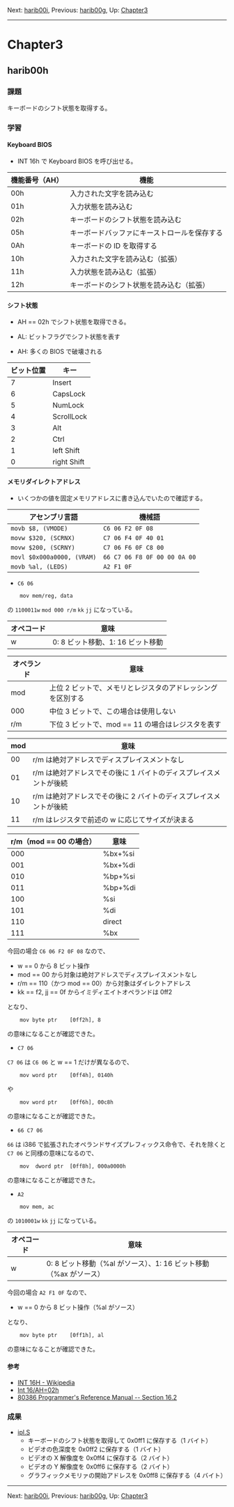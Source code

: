 Next: [harib00i](harib00i.md), Previous: [harib00g](harib00g.md), Up: [Chapter3](chapter3.md)

----

# Chapter3

## harib00h

### 課題

キーボードのシフト状態を取得する。

### 学習

#### Keyboard BIOS

- INT 16h で Keyboard BIOS を呼び出せる。

機能番号（AH） | 機能
-------------- | ----
00h | 入力された文字を読み込む
01h | 入力状態を読み込む
02h | キーボードのシフト状態を読み込む
05h | キーボードバッファにキーストロールを保存する
0Ah | キーボードの ID を取得する
10h | 入力された文字を読み込む（拡張）
11h | 入力状態を読み込む（拡張）
12h | キーボードのシフト状態を読み込む（拡張）

#### シフト状態

- AH == 02h でシフト状態を取得できる。

- AL: ビットフラグでシフト状態を表す
- AH: 多くの BIOS で破壊される

ビット位置 | キー
---------- | ----
7 | Insert
6 | CapsLock
5 | NumLock
4 | ScrollLock
3 | Alt
2 | Ctrl
1 | left Shift
0 | right Shift

#### メモリダイレクトアドレス

- いくつかの値を固定メモリアドレスに書き込んでいたので確認する。

アセンブリ言語 | 機械語
-------------- | ------
```movb	$8, (VMODE)``` | ```C6 06 F2 0F 08```
```movw	$320, (SCRNX)``` | ```C7 06 F4 0F 40 01```
```movw	$200, (SCRNY)``` | ```C7 06 F6 0F C8 00```
```movl	$0x000a0000, (VRAM)``` | ```66 C7 06 F8 0F 00 00 0A 00```
```movb	%al, (LEDS)``` | ```A2 F1 0F```

- ```C6 06```

```Assembly
	mov	mem/reg, data
```
の ```1100011w``` ```mod 000 r/m``` ```kk``` ```jj``` になっている。

オペコード | 意味
---------- | ----
w | 0: 8 ビット移動、1: 16 ビット移動

オペランド | 意味
---------- | ----
mod | 上位 2 ビットで、メモリとレジスタのアドレッシングを区別する
000 | 中位 3 ビットで、この場合は使用しない
r/m | 下位 3 ビットで、mod == 11 の場合はレジスタを表す

mod | 意味
--- | ----
00 | r/m は絶対アドレスでディスプレイスメントなし
01 | r/m は絶対アドレスでその後に 1 バイトのディスプレイスメントが後続
10 | r/m は絶対アドレスでその後に 2 バイトのディスプレイスメントが後続
11 | r/m はレジスタで前述の w に応じてサイズが決まる

r/m（mod == 00 の場合） | 意味
----------------------- | ----
000 | %bx+%si
001 | %bx+%di
010 | %bp+%si
011 | %bp+%di
100 | %si
101 | %di
110 | direct
111 | %bx

今回の場合 ```C6 06 F2 0F 08``` なので、

- w == 0 から 8 ビット操作
- mod == 00 から対象は絶対アドレスでディスプレイスメントなし
- r/m == 110（かつ mod == 00）から対象はダイレクトアドレス
- kk == f2, jj == 0f からイミディエイトオペランドは 0ff2

となり、

```Assembly
	mov byte ptr	[0ff2h], 8
```

の意味になることが確認できた。

- ```C7 06```

```C7 06``` は ```C6 06``` と w == 1 だけが異なるので、

```Assembly
	mov word ptr	[0ff4h], 0140h
```

や

```Assembly
	mov word ptr	[0ff6h], 00c8h
```

の意味になることが確認できた。

- ```66 C7 06```

```66``` は i386 で拡張されたオペランドサイズプレフィックス命令で、それを除くと ```C7 06``` と同様の意味になるので、

```Assembly
	mov  dword ptr	[0ff8h], 000a0000h
```

の意味になることが確認できた。

- ```A2```

```Assembly
	mov	mem, ac
```
の ```1010001w``` ```kk``` ```jj``` になっている。

オペコード | 意味
---------- | ----
w | 0: 8 ビット移動（%al がソース）、1: 16 ビット移動（%ax がソース）

今回の場合 ```A2 F1 0F``` なので、

- w == 0 から 8 ビット操作（%al がソース）

となり、

```Assembly
	mov byte ptr	[0ff1h], al
```

の意味になることが確認できた。

#### 参考

- [INT 16H - Wikipedia](https://en.wikipedia.org/wiki/INT_16H)
- [Int 16/AH=02h](http://www.ctyme.com/intr/rb-1756.htm)
- [80386 Programmer's Reference Manual -- Section 16.2](http://css.csail.mit.edu/6.858/2013/readings/i386/s16_02.htm)

### 成果

- [ipl.S](/ipl.S)
    - キーボードのシフト状態を取得して 0x0ff1 に保存する（1 バイト）
    - ビデオの色深度を 0x0ff2 に保存する（1 バイト）
    - ビデオの X 解像度を 0x0ff4 に保存する（2 バイト）
    - ビデオの Y 解像度を 0x0ff6 に保存する（2 バイト）
    - グラフィックメモリァの開始アドレスを 0x0ff8 に保存する（4 バイト）

----

Next: [harib00i](harib00i.md), Previous: [harib00g](harib00g.md), Up: [Chapter3](chapter3.md)
